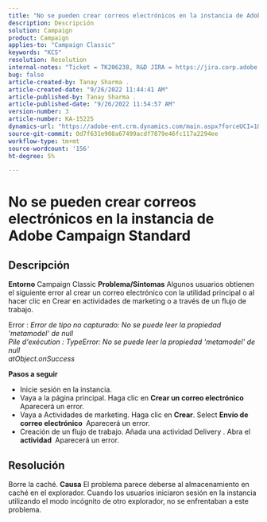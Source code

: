```yaml
---
title: "No se pueden crear correos electrónicos en la instancia de Adobe Campaign Standard"
description: Descripción
solution: Campaign
product: Campaign
applies-to: "Campaign Classic"
keywords: "KCS"
resolution: Resolution
internal-notes: "Ticket = TK206238, R&D JIRA = https://jira.corp.adobe.com/browse/CAMP-39887"
bug: false
article-created-by: Tanay Sharma .
article-created-date: "9/26/2022 11:44:41 AM"
article-published-by: Tanay Sharma .
article-published-date: "9/26/2022 11:54:57 AM"
version-number: 3
article-number: KA-15225
dynamics-url: "https://adobe-ent.crm.dynamics.com/main.aspx?forceUCI=1&pagetype=entityrecord&etn=knowledgearticle&id=1946d59a-903d-ed11-9db1-002248086735"
source-git-commit: 0d7f631e908a67499acdf7879e46fc117a2294ee
workflow-type: tm+mt
source-wordcount: '156'
ht-degree: 5%

---
```


# No se pueden crear correos electrónicos en la instancia de Adobe Campaign Standard

## Descripción

<b>Entorno</b>
Campaign Classic
<b>Problema/Síntomas</b>
Algunos usuarios obtienen el siguiente error al crear un correo electrónico con la utilidad principal o al hacer clic en Crear en actividades de marketing o a través de un flujo de trabajo.

Error : *Error de tipo no capturado: No se puede leer la propiedad &#39;metamodel&#39; de null
<br>Pile d&#39;exécution : TypeError: No se puede leer la propiedad &#39;metamodel&#39; de null
<br>atObject.onSuccess*



<b>Pasos a seguir</b>

- Inicie sesión en la instancia.
- Vaya a la página principal. Haga clic en <b>Crear un correo electrónico </b> Aparecerá un error.
- Vaya a Actividades de marketing. Haga clic en <b>Crear</b>. Select <b>Envío de correo electrónico </b> Aparecerá un error.
- Creación de un flujo de trabajo. Añada una actividad Delivery . Abra el <b>actividad </b> Aparecerá un error.



## Resolución


Borre la caché.
<b>Causa</b>
El problema parece deberse al almacenamiento en caché en el explorador. Cuando los usuarios iniciaron sesión en la instancia utilizando el modo incógnito de otro explorador, no se enfrentaban a este problema.
